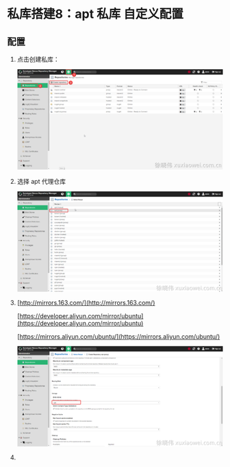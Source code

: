 # 私库搭建8：apt 私库 自定义配置

## 配置

1. 点击创建私库：

   ![](static/apt-repository-1.png)

2. 选择 apt 代理仓库

   ![image.png](static/apt-repository-2.png)

3. [http://mirrors.163.com/](http://mirrors.163.com/)

   [https://developer.aliyun.com/mirror/ubuntu](https://developer.aliyun.com/mirror/ubuntu)

   [https://mirrors.aliyun.com/ubuntu/](https://mirrors.aliyun.com/ubuntu/)

   ![image.png](static/apt-repository-3.png)

4.

